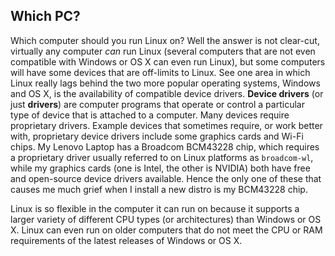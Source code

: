 ## Which PC?
Which computer should you run Linux on? Well the answer is not clear-cut, virtually any computer *can* run Linux (several computers that are not even compatible with Windows or OS X can even run Linux), but some computers will have some devices that are off-limits to Linux. See one area in which Linux really lags behind the two more popular operating systems, Windows and OS X, is the availability of compatible device drivers. **Device drivers** (or just **drivers**) are computer programs that operate or control a particular type of device that is attached to a computer. Many devices require proprietary drivers. Example devices that sometimes require, or work better with, proprietary device drivers include some graphics cards and Wi-Fi chips. My Lenovo Laptop has a Broadcom BCM43228 chip, which requires a proprietary driver usually referred to on Linux platforms as `broadcom-wl`, while my graphics cards (one is Intel, the other is NVIDIA) both have free and open-source device drivers available. Hence the only one of these that causes me much grief when I install a new distro is my BCM43228 chip.

Linux is so flexible in the computer it can run on because it supports a larger variety of different CPU types (or architectures) than Windows or OS X. Linux can even run on older computers that do not meet the CPU or RAM requirements of the latest releases of Windows or OS X.
